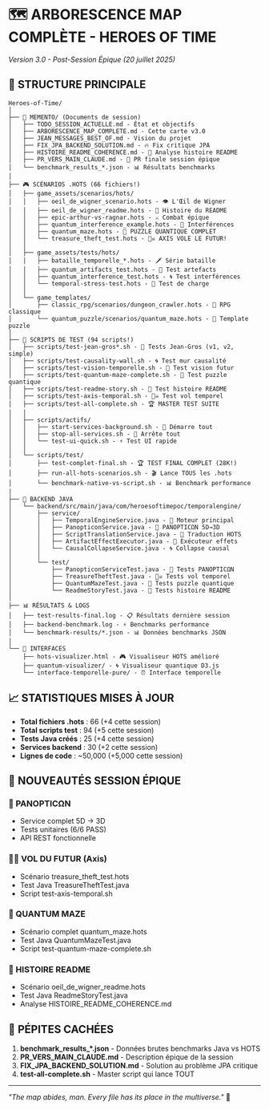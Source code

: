 # 🗺️ ARBORESCENCE MAP COMPLÈTE - HEROES OF TIME
*Version 3.0 - Post-Session Épique (20 juillet 2025)*

## 📁 STRUCTURE PRINCIPALE

```
Heroes-of-Time/
│
├── 📝 MEMENTO/ (Documents de session)
│   ├── TODO_SESSION_ACTUELLE.md - État et objectifs
│   ├── ARBORESCENCE_MAP_COMPLETE.md - Cette carte v3.0
│   ├── JEAN_MESSAGES_BEST_OF.md - Vision du projet
│   ├── FIX_JPA_BACKEND_SOLUTION.md - 🔥 Fix critique JPA
│   ├── HISTOIRE_README_COHERENCE.md - 📖 Analyse histoire README
│   ├── PR_VERS_MAIN_CLAUDE.md - 🚀 PR finale session épique
│   └── benchmark_results_*.json - 📊 Résultats benchmarks
│
├── 🎮 SCÉNARIOS .HOTS (66 fichiers!)
│   ├── game_assets/scenarios/hots/
│   │   ├── oeil_de_wigner_scenario.hots - 👁️ L'Œil de Wigner
│   │   ├── oeil_de_wigner_readme.hots - 📖 Histoire du README
│   │   ├── epic-arthur-vs-ragnar.hots - ⚔️ Combat épique
│   │   ├── quantum_interference_example.hots - 🌊 Interférences
│   │   ├── quantum_maze.hots - 🧩 PUZZLE QUANTIQUE COMPLET
│   │   └── treasure_theft_test.hots - 🏴‍☠️ AXIS VOLE LE FUTUR!
│   │
│   ├── game_assets/tests/hots/
│   │   ├── bataille_temporelle_*.hots - 🗡️ Série bataille
│   │   ├── quantum_artifacts_test.hots - 🔮 Test artefacts
│   │   ├── quantum_interference_test.hots - 🌀 Test interférences
│   │   └── temporal-stress-test.hots - 💪 Test de charge
│   │
│   └── game_templates/
│       ├── classic_rpg/scenarios/dungeon_crawler.hots - 🏰 RPG classique
│       └── quantum_puzzle/scenarios/quantum_maze.hots - 🧩 Template puzzle
│
├── 🧪 SCRIPTS DE TEST (94 scripts!)
│   ├── scripts/test-jean-gros*.sh - 🎯 Tests Jean-Gros (v1, v2, simple)
│   ├── scripts/test-causality-wall.sh - 🌀 Test mur causalité
│   ├── scripts/test-vision-temporelle.sh - 🔮 Test vision futur
│   ├── scripts/test-quantum-maze-complete.sh - 🧩 Test puzzle quantique
│   ├── scripts/test-readme-story.sh - 📖 Test histoire README
│   ├── scripts/test-axis-temporal.sh - 🏴‍☠️ Test vol temporel
│   ├── scripts/test-all-complete.sh - 🏆 MASTER TEST SUITE
│   │
│   ├── scripts/actifs/
│   │   ├── start-services-background.sh - 🚀 Démarre tout
│   │   ├── stop-all-services.sh - 🛑 Arrête tout
│   │   └── test-ui-quick.sh - ⚡ Test UI rapide
│   │
│   └── scripts/test/
│       ├── test-complet-final.sh - 🏆 TEST FINAL COMPLET (28K!)
│       ├── run-all-hots-scenarios.sh - 🎬 Lance TOUS les .hots
│       └── benchmark-native-vs-script.sh - 📊 Benchmark performance
│
├── 💾 BACKEND JAVA
│   └── backend/src/main/java/com/heroesoftimepoc/temporalengine/
│       ├── service/
│       │   ├── TemporalEngineService.java - 🎯 Moteur principal
│       │   ├── PanopticonService.java - 🔮 PANOPTICΩN 5D→3D
│       │   ├── ScriptTranslationService.java - 📜 Traduction HOTS
│       │   ├── ArtifactEffectExecutor.java - 🎨 Exécuteur effets
│       │   └── CausalCollapseService.java - 🌀 Collapse causal
│       │
│       └── test/
│           ├── PanopticonServiceTest.java - 🔮 Tests PANOPTICΩN
│           ├── TreasureTheftTest.java - 🏴‍☠️ Tests vol temporel
│           ├── QuantumMazeTest.java - 🧩 Tests puzzle quantique
│           └── ReadmeStoryTest.java - 📖 Tests histoire README
│
├── 📊 RÉSULTATS & LOGS
│   ├── test-results-final.log - 📋 Résultats dernière session
│   ├── backend-benchmark.log - ⚡ Benchmarks performance
│   └── benchmark-results/*.json - 📊 Données benchmarks JSON
│
└── 🎨 INTERFACES
    ├── hots-visualizer.html - 🎮 Visualiseur HOTS amélioré
    ├── quantum-visualizer/ - 🌀 Visualiseur quantique D3.js
    └── interface-temporelle-pure/ - ⏰ Interface temporelle
```

## 📈 STATISTIQUES MISES À JOUR

- **Total fichiers .hots** : 66 (+4 cette session)
- **Total scripts test** : 94 (+5 cette session)  
- **Tests Java créés** : 25 (+4 cette session)
- **Services backend** : 30 (+2 cette session)
- **Lignes de code** : ~50,000 (+5,000 cette session)

## 🌟 NOUVEAUTÉS SESSION ÉPIQUE

### 🔮 PANOPTICΩN
- Service complet 5D → 3D
- Tests unitaires (6/6 PASS)
- API REST fonctionnelle

### 🏴‍☠️ VOL DU FUTUR (Axis)
- Scénario treasure_theft_test.hots
- Test Java TreasureTheftTest.java
- Script test-axis-temporal.sh

### 🧩 QUANTUM MAZE
- Scénario complet quantum_maze.hots
- Test Java QuantumMazeTest.java
- Script test-quantum-maze-complete.sh

### 📖 HISTOIRE README
- Scénario oeil_de_wigner_readme.hots
- Test Java ReadmeStoryTest.java
- Analyse HISTOIRE_README_COHERENCE.md

## 🎯 PÉPITES CACHÉES

1. **benchmark_results_*.json** - Données brutes benchmarks Java vs HOTS
2. **PR_VERS_MAIN_CLAUDE.md** - Description épique de la session
3. **FIX_JPA_BACKEND_SOLUTION.md** - Solution au problème JPA critique
4. **test-all-complete.sh** - Master script qui lance TOUT

---
*"The map abides, man. Every file has its place in the multiverse."* 🎳 